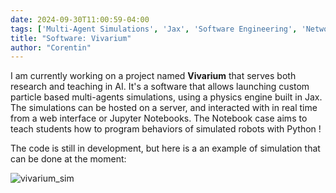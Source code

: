 ```yaml
---
date: 2024-09-30T11:00:59-04:00
tags: ['Multi-Agent Simulations', 'Jax', 'Software Engineering', 'Network Programming']
title: "Software: Vivarium"
author: "Corentin"
---
```


I am currently working on a project named **Vivarium** that serves both research and teaching in AI. It's a software that allows launching custom particle based multi-agents simulations, using a physics engine built in Jax. The simulations can be hosted on a server, and interacted with in real time from a web interface or Jupyter Notebooks. The Notebook case aims to teach students how to program behaviors of simulated robots with Python ! 

The code is still in development, but here is a an example of simulation that can be done at the moment: 


![vivarium_sim](/vivarium_sim.gif)


 


